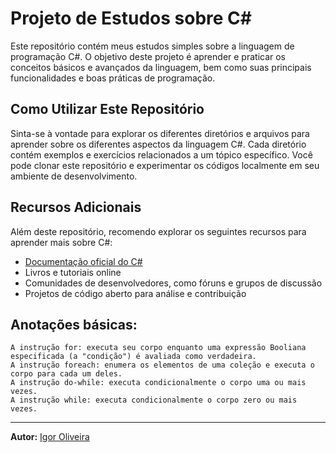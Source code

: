# Projeto de Estudos sobre C#

Este repositório contém meus estudos simples sobre a linguagem de programação C#. O objetivo deste projeto é aprender e praticar os conceitos básicos e avançados da linguagem, bem como suas principais funcionalidades e boas práticas de programação.

## Como Utilizar Este Repositório

Sinta-se à vontade para explorar os diferentes diretórios e arquivos para aprender sobre os diferentes aspectos da linguagem C#. Cada diretório contém exemplos e exercícios relacionados a um tópico específico. Você pode clonar este repositório e experimentar os códigos localmente em seu ambiente de desenvolvimento.


## Recursos Adicionais

Além deste repositório, recomendo explorar os seguintes recursos para aprender mais sobre C#:
- [Documentação oficial do C#](https://docs.microsoft.com/pt-br/dotnet/csharp/)
- Livros e tutoriais online
- Comunidades de desenvolvedores, como fóruns e grupos de discussão
- Projetos de código aberto para análise e contribuição



## Anotações básicas:

    A instrução for: executa seu corpo enquanto uma expressão Booliana especificada (a "condição") é avaliada como verdadeira.
    A instrução foreach: enumera os elementos de uma coleção e executa o corpo para cada um deles.
    A instrução do-while: executa condicionalmente o corpo uma ou mais vezes.
    A instrução while: executa condicionalmente o corpo zero ou mais vezes.

---

**Autor:** [Igor Oliveira](https://github.com/oliverigor27)
